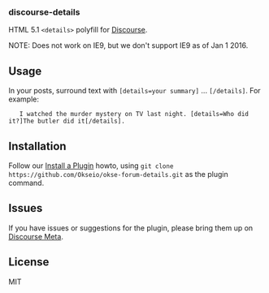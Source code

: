 ### discourse-details

HTML 5.1 `<details>` polyfill for [Discourse](https://forum.okse.io).

NOTE: Does not work on IE9, but we don't support IE9 as of Jan 1 2016.

## Usage

In your posts, surround text with `[details=your summary]` ... `[/details]`.
For example:

``` text
   I watched the murder mystery on TV last night. [details=Who did it?]The butler did it[/details].
```

## Installation

Follow our [Install a Plugin](https://forum.okse.io/t/install-a-plugin/19157) howto, using
`git clone https://github.com/Okseio/okse-forum-details.git` as the plugin command.

## Issues

If you have issues or suggestions for the plugin, please bring them up on [Discourse Meta](https://forum.okse.io).

## License

MIT
